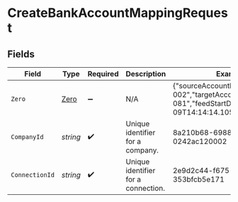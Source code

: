 # CreateBankAccountMappingRequest


## Fields

| Field                                                                                                        | Type                                                                                                         | Required                                                                                                     | Description                                                                                                  | Example                                                                                                      |
| ------------------------------------------------------------------------------------------------------------ | ------------------------------------------------------------------------------------------------------------ | ------------------------------------------------------------------------------------------------------------ | ------------------------------------------------------------------------------------------------------------ | ------------------------------------------------------------------------------------------------------------ |
| `Zero`                                                                                                       | [Zero](../../Models/Shared/Zero.md)                                                                          | :heavy_minus_sign:                                                                                           | N/A                                                                                                          | {"sourceAccountId":"acc-002","targetAccountId":"account-081","feedStartDate":"2023-01-09T14:14:14.1057478Z"} |
| `CompanyId`                                                                                                  | *string*                                                                                                     | :heavy_check_mark:                                                                                           | Unique identifier for a company.                                                                             | 8a210b68-6988-11ed-a1eb-0242ac120002                                                                         |
| `ConnectionId`                                                                                               | *string*                                                                                                     | :heavy_check_mark:                                                                                           | Unique identifier for a connection.                                                                          | 2e9d2c44-f675-40ba-8049-353bfcb5e171                                                                         |